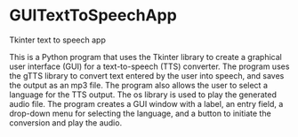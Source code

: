 # GUITextToSpeechApp
Tkinter text to speech app

This is a Python program that uses the Tkinter library to create a graphical user interface (GUI) 
for a text-to-speech (TTS) converter. The program uses the gTTS library to convert text entered 
by the user into speech, and saves the output as an mp3 file. 
The program also allows the user to select a language for the TTS output. 
The os library is used to play the generated audio file. 
The program creates a GUI window with a label, an entry field, a drop-down menu for selecting the language, 
and a button to initiate the conversion and play the audio.
